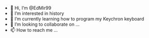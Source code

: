 - 👋 Hi, I’m @EdMir99
- 👀 I’m interested in history
- 🌱 I’m currently learning how to program my Keychron keyboard
- 💞️ I’m looking to collaborate on ...
- 📫 How to reach me ...

<!---
EdMir99/EdMir99 is a ✨ special ✨ repository because its `README.md` (this file) appears on your GitHub profile.
You can click the Preview link to take a look at your changes.
--->
